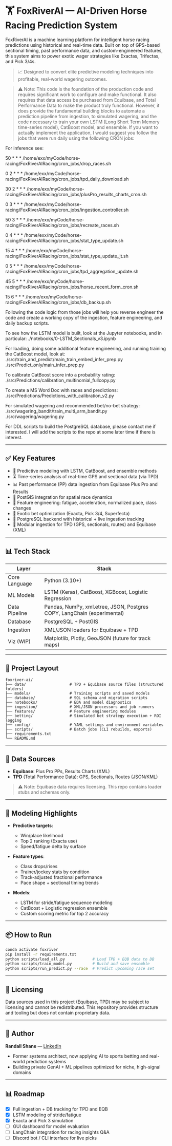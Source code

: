 # 🏋️ FoxRiverAI — AI-Driven Horse Racing Prediction System

FoxRiverAI is a machine learning platform for intelligent horse racing predictions using historical and real-time data. Built on top of GPS-based sectional timing, past performance data, and custom-engineered features, this system aims to power exotic wager strategies like Exactas, Trifectas, and Pick 3/4s.

> 📈 Designed to convert elite predictive modeling techniques into profitable, real-world wagering outcomes.

> ⚠️ Note: This code is the foundation of the production code and requires significant work to configure and make functional. It also requires that data access be purchased from Equibase, and Total Performance Data to make the product truly functional. However, it does provide the fundamental building blocks to automate a prediction pipeline from ingestion, to simulated wagering, and the code necessary to train your own LSTM (Long Short Term Memory time-series model), CatBoost model, and ensemble. If you want to actually implement the application, I would suggest you follow the jobs that were run daily using the following CRON jobs:

For inference see:

50 * * * /home/exx/myCode/horse-racing/FoxRiverAIRacing/cron_jobs/drop_races.sh 

0 2 * * * /home/exx/myCode/horse-racing/FoxRiverAIRacing/cron_jobs/tpd_daily_download.sh 

30 2 * * * /home/exx/myCode/horse-racing/FoxRiverAIRacing/cron_jobs/plusPro_results_charts_cron.sh 

0 3 * * * /home/exx/myCode/horse-racing/FoxRiverAIRacing/cron_jobs/ingestion_controller.sh 

50 3 * * * /home/exx/myCode/horse-racing/FoxRiverAIRacing/cron_jobs/recreate_races.sh

0 4 * * * /home/exx/myCode/horse-racing/FoxRiverAIRacing/cron_jobs/stat_type_update.sh 

15 4 * * * /home/exx/myCode/horse-racing/FoxRiverAIRacing/cron_jobs/stat_type_update_jt.sh 

0 5 * * * /home/exx/myCode/horse-racing/FoxRiverAIRacing/cron_jobs/tpd_aggregation_update.sh 

45 5 * * * /home/exx/myCode/horse-racing/FoxRiverAIRacing/cron_jobs/horse_recent_form_cron.sh

15 6 * * * /home/exx/myCode/horse-racing/FoxRiverAIRacing/cron_jobs/db_backup.sh 

Following the code logic from those jobs will help you reverse engineer the code and create a working copy
of the ingestion, feature engineering, and daily backup scripts.

To see how the LSTM model is built, look at the Jupyter notebooks, and in particular:
./notebooks/0-LSTM_Sectionals_v3.ipynb

For loading, doing some additional feature engineering, and running training the CatBoost model, look at:
./src/train_and_predict/main_train_embed_infer_prep.py 
./src/Predict_only/main_infer_prep.py

To calibrate CatBoost score into a probability rating:
./src/Predictions/calibration_multinomial_fullcopy.py

To create a MS Word Doc with races and predictions:
./src/Predictions/Predictions_with_calibration_v2.py

For simulated wagering and recommended bet/no-bet strategy:
./src/wagering_bandit/train_multi_arm_bandit.py
./src/wagering/wagering.py

For DDL scripts to build the PostgreSQL database, please contact me if interested. I will add the scripts
to the repo at some later time if there is interest. 


---

## ✅ Key Features

* 🧠 Predictive modeling with LSTM, CatBoost, and ensemble methods
* ⏳ Time-series analysis of real-time GPS and sectional data (via TPD)
* 📊 Past performance (PP) data ingestion from Equibase Plus Pro and Results
* 📍 PostGIS integration for spatial race dynamics
* 🔬 Feature engineering: fatigue, acceleration, normalized pace, class changes
* 🏇 Exotic bet optimization (Exacta, Pick 3/4, Superfecta)
* 📂 PostgreSQL backend with historical + live ingestion tracking
* 📀 Modular ingestion for TPD (GPS, sectionals, routes) and Equibase (XML)

---

## 📊 Tech Stack

| Layer         | Stack                                                                   |
| ------------- | ----------------------------------------------------------------------- |
| Core Language | Python (3.10+)                                                          |
| ML Models     | LSTM (Keras), CatBoost, XGBoost, Logistic Regression                    |
| Data Pipeline | Pandas, NumPy, xml.etree, JSON, Postgres COPY, LangChain (experimental) |
| Database      | PostgreSQL + PostGIS                                                    |
| Ingestion     | XML/JSON loaders for Equibase + TPD                                     |
| Viz (WIP)     | Matplotlib, Plotly, GeoJSON (future for track maps)                     |

---

## 📁 Project Layout

```
foxriver-ai/
├── data/                   # TPD + Equibase source files (structured folders)
├── models/                 # Training scripts and saved models
├── database/               # SQL schema and migration scripts
├── notebooks/              # EDA and model diagnostics
├── ingestion/              # XML/JSON processors and job runners
├── features/               # Feature engineering modules
├── betting/                # Simulated bet strategy execution + ROI logging
├── config/                 # YAML settings and environment variables
├── scripts/                # Batch jobs (CLI rebuilds, exports)
├── requirements.txt
└── README.md
```

---

## 🔄 Data Sources

* **Equibase**: Plus Pro PPs, Results Charts (XML)
* **TPD** (Total Performance Data): GPS, Sectionals, Routes (JSON/KML)

> ⚠️ Note: Equibase data requires licensing. This repo contains loader stubs and schemas only.

---

## 🧠 Modeling Highlights

* **Predictive targets**:

  * Win/place likelihood
  * Top 2 ranking (Exacta use)
  * Speed/fatigue delta by surface
* **Feature types**:

  * Class drops/rises
  * Trainer/jockey stats by condition
  * Track-adjusted fractional performance
  * Pace shape + sectional timing trends
* **Models**:

  * LSTM for stride/fatigue sequence modeling
  * CatBoost + Logistic regression ensemble
  * Custom scoring metric for top 2 accuracy

---

## 📦 How to Run

```bash
conda activate foxriver
pip install -r requirements.txt
python scripts/load_all.py            # Load TPD + EQB data to DB
python scripts/train_model.py         # Build and save ensemble
python scripts/run_predict.py --race  # Predict upcoming race set
```

---

## 🔐 Licensing

Data sources used in this project (Equibase, TPD) may be subject to licensing and cannot be redistributed. This repository provides structure and tooling but does not contain proprietary data.

---

## 👤 Author

**Randall Shane** — [LinkedIn](https://www.linkedin.com/in/randall-shane/)

* Former systems architect, now applying AI to sports betting and real-world prediction systems
* Building private GenAI + ML pipelines optimized for niche, high-signal domains

---

## 📊 Roadmap

* [x] Full ingestion + DB tracking for TPD and EQB
* [x] LSTM modeling of stride/fatigue
* [x] Exacta and Pick 3 simulation
* [ ] GUI dashboard for model evaluation
* [ ] LangChain integration for racing insights Q\&A
* [ ] Discord bot / CLI interface for live picks
